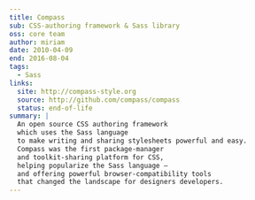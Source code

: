```yaml
---
title: Compass
sub: CSS-authoring framework & Sass library
oss: core team
author: miriam
date: 2010-04-09
end: 2016-08-04
tags:
  - Sass
links:
  site: http://compass-style.org
  source: http://github.com/compass/compass
  status: end-of-life
summary: |
  An open source CSS authoring framework
  which uses the Sass language
  to make writing and sharing stylesheets powerful and easy.
  Compass was the first package-manager
  and toolkit-sharing platform for CSS,
  helping popularize the Sass language –
  and offering powerful browser-compatibility tools
  that changed the landscape for designers developers.
---
```

